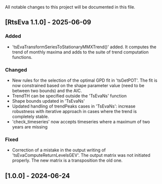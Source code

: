 
All notable changes to this project will be documented in this file.

## [RtsEva 1.1.0] - 2025-06-09

### Added

* 'tsEvaTransformSeriesToStationaryMMXTrend()' added. It computes the trend of
monthly maxima and adds to the suite of trend computation functions.


### Changed

* New rules for the selection of the optimal GPD fit in 'tsGetPOT'. The fit is 
now constrained based on the shape parameter value (need to be between two bounds)
and the AIC. 
* TrendTH can be specified outside the 'TsEvaNs' function
* Shape bounds updated in 'TsEvaNs'
* Updated handling of trendPeaks cases in 'TsEvaNs': increase robustness with 
iterative approach in cases where the trend is completely stable. 
* 'check_timeseries' now accepts timeseries where a maximum of two years are missing


### Fixed

* Correction of a mistake in the output writing of 'tsEvaComputeReturnLevelsGEV'. 
The output matrix was not initiated properly. The new matrix is a transposition 
the old one.


## [1.0.0] - 2024-06-24
